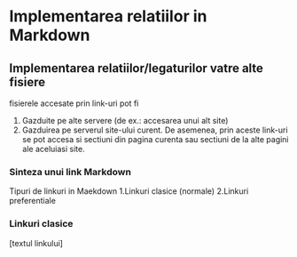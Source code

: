 # Implementarea relatiilor in Markdown

## Implementarea relatiilor/legaturilor vatre alte fisiere

fisierele accesate prin link-uri pot fi
1. Gazduite pe alte servere (de ex.: accesarea unui alt site)
2. Gazduirea pe serverul site-ului curent.
De asemenea, prin aceste link-uri se pot accesa si sectiuni din pagina curenta sau sectiuni de la alte pagini ale aceluiasi site.

### Sinteza unui link Markdown

Tipuri de linkuri in Maekdown
1.Linkuri clasice (normale)
2.Linkuri preferentiale 

### Linkuri clasice 

[textul linkului]




